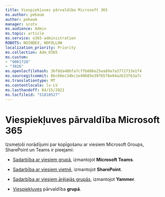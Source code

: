 ```yaml
---
title: Viespiekļuves pārvaldība Microsoft 365
ms.author: pebaum
author: pebaum
manager: scotv
ms.audience: Admin
ms.topic: article
ms.service: o365-administration
ROBOTS: NOINDEX, NOFOLLOW
localization_priority: Priority
ms.collection: Adm_O365
ms.custom:
- "9001728"
- "3826"
ms.openlocfilehash: 36f8da40bfa7cffb886e25ea89a7a3772733e1f4
ms.sourcegitcommit: 8bc60ec34bc1e40685e3976576e04a2623f63a7c
ms.translationtype: MT
ms.contentlocale: lv-LV
ms.lasthandoff: 04/15/2021
ms.locfileid: "51810527"
---
```

# <a name="manage-guest-access-in-microsoft-365"></a>Viespiekļuves pārvaldība Microsoft 365

Izsmeļoši norādījumi par kopīgošanu ar viesiem Microsoft Groups, SharePoint un Teams ir pieejami: 

- [Sadarbība ar viesiem grupā](https://docs.microsoft.com/microsoft-365/solutions/collaborate-as-team?view=o365-worldwide), izmantojot **Microsoft Teams**. 

- [Sadarbība ar viesiem vietnē](https://docs.microsoft.com/microsoft-365/solutions/collaborate-in-site?view=o365-worldwide), izmantojot **SharePoint**. 

- [Sadarbība ar viesiem ārējajās grupās](https://docs.microsoft.com/yammer/work-with-external-users/create-and-manage-external-groups?redirectSourcePath=%252farticle%252f9ccd15ce-0efc-4dc1-81bc-4a424ab6f92a.aspx), izmantojot **Yammer**. 

- [Viespiekļuves](https://docs.microsoft.com/microsoft-365/admin/create-groups/manage-guest-access-in-groups?view=o365-worldwide) pārvaldība **grupā**.
